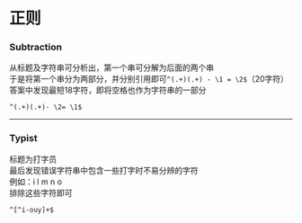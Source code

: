 # 正则
### Subtraction
从标题及字符串可分析出，第一个串可分解为后面的两个串  
于是将第一个串分为两部分，并分别引用即可``^(.+)(.+) - \1 = \2$``（20字符）  
答案中发现最短18字符，即将空格也作为字符串的一部分
```
^(.+)(.+)- \2= \1$
```

---
### Typist
标题为打字员  
最后发现错误字符串中包含一些打字时不易分辨的字符  
例如：i l m n o  
排除这些字符即可
```
^[^i-ouy]+$
```